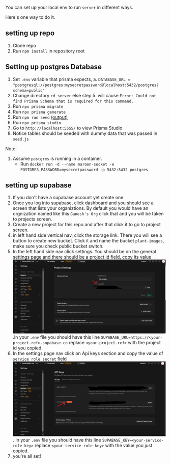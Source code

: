You can set up your local env to run `server` in different ways.

Here's one way to do it.

## setting up repo

1. Clone repo
2. Run `npm install` in repository root

## Setting up postgres Database

1. Set `.env` variable that prisma expects,
   a. `DATABASE_URL = "postgresql://postgres:mysecretpassword@localhost:5432/postgres?schema=public"`
2. Change directory `cd server` else step 5. will cause `Error: Could not find Prisma Schema that is required for this command.`
3. Run `npx prisma migrate`
4. Run `npx prisma generate`
5. Run `npm run seed` [(output)](./images/npm_run_seed.png)
6. Run `npx prisma studio`
7. Go to `http://localhost:5555/` to view Prisma Studio
8. Notice tables should be seeded with dummy data that was passed in `seed.js`

Note:

1. Assume `postgres` is running in a container.
    - Run `docker run -d --name maroon-socket -e POSTGRES_PASSWORD=mysecretpassword -p 5432:5432 postgres`

## setting up supabase

1. If you don't have a supabase account yet create one.
2. Once you log into supabase, click dashboard and you should see a screen that lists your organiztions. By default you would have an orgnization named like this `Ganesh's Org` click that and you will be taken to projects screen.
3. Create a new project for this repo and after that click it to go to project screen.
4. in left hand side vertical nav, click the storage link. There you will see a button to create new bucket. Click it and name the bucket `plant-images`, make sure you check public bucket switch.
5. In the left hand side nav click settings. You should be on the general settings page and there should be a project id field, copy its value ![(example)](./images/project_id_example.png).In your `.env` file you should have this line `SUPABASE_URL=https://<your-project-ref>.supabase.co` replace `<your-project-ref>` with the project id you copied.
6. In the settings page nav click on Api keys section and copy the value of `service role secret` field ![(example)](./images/service_role_key_example.png). In your `.env` file you should have this line `SUPABASE_KEY=<your-service-role-key>` replace `<your-service-role-key>` with the value you just copied.
7. you're all set!
